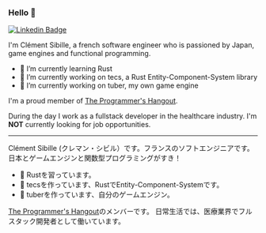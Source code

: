 ### Hello 👋
[![Linkedin Badge](https://img.shields.io/badge/-Lisible-blue?style=flat-square&logo=Linkedin&logoColor=white&link=https://www.linkedin.com/in/lisible/)](https://www.linkedin.com/in/lisible/)

I'm Clément Sibille, a french software engineer who is passioned by Japan, game engines and functional programming.


- 🌱 I’m currently learning Rust
- 🔭 I’m currently working on tecs, a Rust Entity-Component-System library
- 🔭 I’m currently working on tuber, my own game engine

I'm a proud member of [The Programmer's Hangout](https://discord.gg/programming).

During the day I work as a fullstack developer in the healthcare industry. I'm **NOT** currently looking for job opportunities.

---


Clément Sibille (クレマン・シビル）です。フランスのソフトエンジニアです。
日本とゲームエンジンと関数型プログラミングがすき！

* 🌱 Rustを習っています。
* 🔭 tecsを作っています、RustでEntity-Component-Systemです。
* 🔭 tuberを作っています、自分のゲームエンジン。

[The Programmer's Hangout](https://discord.gg/programming)のメンバーです。
日常生活では、医療業界でフルスタック開発者として働いています。





<!--
**Lisible/lisible** is a ✨ _special_ ✨ repository because its `README.md` (this file) appears on your GitHub profile.

Here are some ideas to get you started:

- 🔭 I’m currently working on ...
- 🌱 I’m currently learning ...
- 👯 I’m looking to collaborate on ...
- 🤔 I’m looking for help with ...
- 💬 Ask me about ...
- 📫 How to reach me: ...
- 😄 Pronouns: ...
- ⚡ Fun fact: ...
-->
